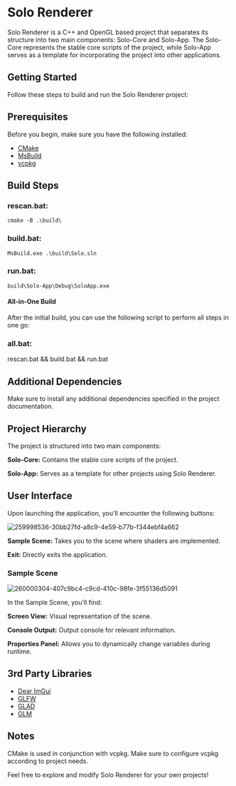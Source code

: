 # Solo Renderer

Solo Renderer is a C++ and OpenGL based project that separates its structure into two main components: Solo-Core and Solo-App. The Solo-Core represents the stable core scripts of the project, while Solo-App serves as a template for incorporating the project into other applications.

## Getting Started

Follow these steps to build and run the Solo Renderer project:

## Prerequisites

Before you begin, make sure you have the following installed:

- [CMake](https://cmake.org/)
- [MsBuild](https://visualstudio.microsoft.com/visual-cpp-build-tools/)
- [vcpkg](https://vcpkg.io/en/)

## Build Steps

### rescan.bat:

```cmake -B .\build\```

### build.bat:

```MsBuild.exe .\build\Solo.sln```

### run.bat:

```build\Solo-App\Debug\SoloApp.exe```

#### All-in-One Build

After the initial build, you can use the following script to perform all steps in one go:

### all.bat:

rescan.bat && build.bat && run.bat

## Additional Dependencies

Make sure to install any additional dependencies specified in the project documentation.

## Project Hierarchy

The project is structured into two main components:

**Solo-Core:** Contains the stable core scripts of the project.

**Solo-App:** Serves as a template for other projects using Solo Renderer.

## User Interface

Upon launching the application, you'll encounter the following buttons:

![259998536-30bb27fd-a8c9-4e59-b77b-f344ebf4a662](https://github.com/Emir0zcelik/Solo-Renderer/assets/86933017/9ddf7f1f-3b3e-40b0-bfdc-c797cab0166d)

**Sample Scene:** Takes you to the scene where shaders are implemented.

**Exit:** Directly exits the application.

### Sample Scene

![260000304-407c9bc4-c9cd-410c-98fe-3f55136d5091](https://github.com/Emir0zcelik/Solo-Renderer/assets/86933017/1a70da51-2efa-4e73-af4d-49b3596906b7)

In the Sample Scene, you'll find:

**Screen View:** Visual representation of the scene.

**Console Output:** Output console for relevant information.

**Properties Panel:** Allows you to dynamically change variables during runtime.

## 3rd Party Libraries

 - [Dear ImGui](https://github.com/ocornut/imgui)
 - [GLFW](https://github.com/glfw/glfw)
 - [GLAD](https://github.com/Dav1dde/glad)
 - [GLM](https://github.com/g-truc/glm) 


## Notes

CMake is used in conjunction with vcpkg. Make sure to configure vcpkg according to project needs.

Feel free to explore and modify Solo Renderer for your own projects!
